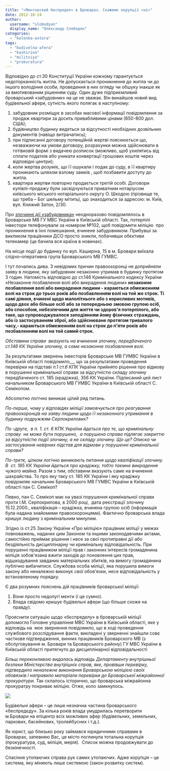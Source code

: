 ```yaml
---
title: "«Ментовский беспредел» в Броварах. Скажемо корупції «ні»"
date: 2012-10-24
author: 
  username: "slobodyan"
  display_name: "Олександр Слободян"
categories: 
  - "kolonka-avtora"
tags: 
  - "budivelna-afera"
  - "kashirina"
  - "militsiya"
  - "prokuratura"
---
```


Відповідно до ст.30 Конституції України кожному гарантується недоторканність житла. Не допускається проникнення до житла чи до іншого володіння особи, проведення в них огляду чи обшуку інакше як за вмотивованим рішенням суду. Один дуже підприємливий броварський «забудовник» на це не зважає. Він винайшов новий вид будівельної афери, сутність якого полягає в наступному:

1. забудовник розміщує в засобах масової інформації повідомлення за продаж квартири за досить привабливими цінами (650-800 дол. США);
2. будівництво будинку ведеться за відсутності необхідних дозвільних документів (навіщо витрачатись);
3. при підписанні договору потенційній жертві пояснюється що, незважаючи на умови договору, розрахунки можна здійснювати в готівковій формі з видачею розписок (можливо, щоб ухилятись від сплати податків або уникати конвертації грошових коштів через відповідні центри);
4. коли жертва розуміє, що її ошукали і подає до суду, в її квартиру проникають шляхом взлому замків , щоб позбавити доступу до житла.
5. квартира жертви повторно продається третій особі. Договори купівлі-продажу були засвідчуються приватним нотаріусом київського міського нотаріального округу О. Шкодою (прізвище те, що треба – Бог шельму мітить), що знаходиться за адресою: м. Київ, вул. Княжий Затон, 2/30.

Про [злочинні дії «забудовника»](https://mpz.brovary.org/komu-vigidni-zhitlovi-aferi-v-brovarah-video/) неодноразово повідомлялось в  Броварське МВ ГУ МВС України в Київській області. Так, потерпілі інвестори телефонували за номером №102, щоб повідомити міліцію  про проникнення в їхні помешкання, вчинене забудовником. Прибувші за викликом працівники ДСО просто зникли, побачивши обєктиви телекамер (це бачила вся країна в новинах).

На місце події до будинку по вул. Каширіна, 15 в м. Бровари виїхала слідчо–оперативна група Броварського МВ ГУМВС.

І тут почались дива. З невідомих причин правоохоронці не доприйняли заяву в людини, яку забудовник незаконно утримав в будинку протягом 3 годин. Натомість відповідно до ст.146 Кримінального кодексу України «Незаконне позбавлення волі або викрадення людини» **незаконне позбавлення волі або викрадення людини - караються обмеженням волі на строк до трьох років або позбавленням волі на той же строк. Ті самі діяння, вчинені щодо малолітнього або з корисливих мотивів, щодо двох або більше осіб або за попередньою змовою групою осіб, або способом, небезпечним для життя чи здоров'я потерпілого, або таке, що супроводжувалося заподіянням йому фізичних страждань, або із застосуванням зброї, або здійснюване протягом тривалого часу,- караються обмеженням волі на строк до п'яти років або позбавленням волі на той самий строк.**

_Обставини справи  вказують на вчинення злочину, передбаченого ст.146 КК України злочину, а саме незаконне позбавлення волі._

За результатами звернень інвесторів Броварське МВ ГУМВС України в Київській області повідомило_,_ що за результатами проведення перевірки на підставі _п.1 ст.6 КПК_ України прийнято рішення про відмову в порушенні кримінальної справи за відсутністю складу злочину передбаченого ст. 185 (крадіжка), 356 КК України. Підписаний цей лист начальником Броварського МВ ГУМВС України в Київській області С. Семікопом.

Абсолютно логічно виникає цілий ряд питань.

_По-перше, чому у відповідях міліції замовчується про реагування правоохоронців на заяву людини щодо її незаконного утримання в будинку подружжям Серпокрилових?_

_По –друге,  в п. 1. ст. 6 КПК України йдеться про те, що кримінальну справу  не може бути порушено,  а порушена справа підлягає закриттю за відсутністю події злочину, а не складу злочину. Що це? Описка чи застосування невірних підстав для відмови у порушенні кримінальної справи?_

_По-третє, цілком логічно виникають питання щодо кваліфікації злочину. В  ст. 185 КК України йдеться про крадіжку, тобто таємне викрадення чужого майна_. Разом з тим, обставини вказують саме на вчинення шахрайства. То про яку таку ст. 185 КК України і яку крадіжку повідомляє начальник Броварського МВ ГУМВС України в Київській області пан С. Семікоп?

Певно, пан С. Семікоп має на увазі порушення кримінальної справи проти І.М. Серпокрилова, в 2000 році,  дата реєстрації злочину 15.12.2000., кваліфікація – крадіжка, вчинена групою осіб (інформація була надана знайомими правоохоронцями). Фактично броварська влада кришує людину з кримінальним минулим.

Згідно із ст.25 Закону України «Про міліцію» працівник міліції у межах повноважень, наданих цим Законом та іншими законодавчими актами, самостійно приймає рішення і несе за свої протиправні дії або бездіяльність дисциплінарну чи кримінальну відповідальність. При порушенні працівником міліції прав і законних інтересів громадянина міліція зобов'язана вжити заходів до поновлення цих прав, відшкодування завданих матеріальних збитків, на вимогу громадянина публічно вибачитися. Службова особа міліції, яка порушила вимоги закону або неналежно виконує свої обов'язки, несе відповідальність у встановленому порядку.

Є два розумних пояснень дій працівників броварської міліції:

1. Вони просто недолугі мєнти (і це сумно).
2. Влада свідомо кришує будівельні афери (що більше схоже на правду).

Прояснити ситуацію щодо «бєспределу» в броварській міліції допомогло Головне управління МВС України в Київській області, яке у відповідь на  моє звернення повідомило, що в ході проведення службового розслідування факти, викладені у зверненні знайшли совє часткове підтвердження, винних працівників Броварского МВ (з обслуговування м. Бровари та Броварського району) ГУ МВС України в Київській області притягнуто до дисциплінарної відповідальності

_Більш переконливою видалась відповідь Департаменту внутрішньої безпеки Міністерства внутрішніх справ, яке, провівши перевірку, підтвердило неналежне виконання Броварською міліцією своїх обовязків і направило матеріали перевірки до Броварської міжрайонної прокуратури._ Так склалось історично, що броварська міжрайонна прокуратру покриває міліцію. Отже, коло замкнулось.

[![](https://mpz.brovary.org/wp-content/uploads/2012/10/lyst.jpg)](https://mpz.brovary.org/wp-content/uploads/2012/10/lyst.jpg)

Будівельні афери – це лише незначна частина броварського «беспредєду». За кілька років влада умудрилась перетворити м.Бровари на епіцентр всіх можливих афер (будівельних, земельних, паркових, басейнових, тролейбусних і т.д.).

Як юрист, що близько року займався юридичними справами в Броварах, запевняю Вас, це місто поглинула тотальна корупція (прокуратура, суд, міліція, мерія).  Список можна продовжувати до безкінечності.

Спасіння утопаючих справа рук самих утопаючих. Адже корупція – це система, яку міняють лише системою (закон розвитку систем).

